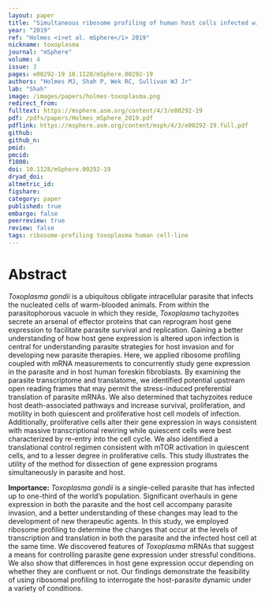 ```yaml
---
layout: paper
title: "Simultaneous ribosome profiling of human host cells infected with Toxoplasma gondii."
year: "2019"
ref: "Holmes <i>et al. mSphere</i> 2019"
nickname: toxoplasma
journal: "mSphere"
volume: 4
issue: 3
pages: e00292-19 10.1128/mSphere.00292-19
authors: "Holmes MJ, Shah P, Wek RC, Sullivan WJ Jr"
lab: "Shah"
image: /images/papers/holmes-toxoplasma.png
redirect_from: 
fulltext: https://msphere.asm.org/content/4/3/e00292-19
pdf: /pdfs/papers/Holmes_mSphere_2019.pdf
pdflink: https://msphere.asm.org/content/msph/4/3/e00292-19.full.pdf
github:
github_n:
pmid: 
pmcid: 
f1000: 
doi: 10.1128/mSphere.00292-19
dryad_doi: 
altmetric_id: 
figshare: 
category: paper
published: true
embargo: false
peerreview: true
review: false
tags: ribosome-profiling toxoplasma human cell-line
---
```

# Abstract 

*Toxoplasma gondii* is a ubiquitous obligate intracellular parasite that infects the nucleated cells of warm-blooded animals. From within the parasitophorous vacuole in which they reside, *Toxoplasma* tachyzoites secrete an arsenal of effector proteins that can reprogram host gene expression to facilitate parasite survival and replication. Gaining a better understanding of how host gene expression is altered upon infection is central for understanding parasite strategies for host invasion and for developing new parasite therapies. Here, we applied ribosome profiling coupled with mRNA measurements to concurrently study gene expression in the parasite and in host human foreskin fibroblasts. By examining the parasite transcriptome and translatome, we identified potential upstream open reading frames that may permit the stress-induced preferential translation of parasite mRNAs. We also determined that tachyzoites reduce host death-associated pathways and increase survival, proliferation, and motility in both quiescent and proliferative host cell models of infection. Additionally, proliferative cells alter their gene expression in ways consistent with massive transcriptional rewiring while quiescent cells were best characterized by re-entry into the cell cycle. We also identified a translational control regimen consistent with mTOR activation in quiescent cells, and to a lesser degree in proliferative cells. This study illustrates the utility of the method for dissection of gene expression programs simultaneously in parasite and host.

**Importance:** *Toxoplasma gondii* is a single-celled parasite that has infected up to one-third of the world’s population. Significant overhauls in gene expression in both the parasite and the host cell accompany parasite invasion, and a better understanding of these changes may lead to the development of new therapeutic agents. In this study, we employed ribosome profiling to determine the changes that occur at the levels of transcription and translation in both the parasite and the infected host cell at the same time. We discovered features of *Toxoplasma* mRNAs that suggest a means for controlling parasite gene expression under stressful conditions. We also show that differences in host gene expression occur depending on whether they are confluent or not. Our findings demonstrate the feasibility of using ribosomal profiling to interrogate the host-parasite dynamic under a variety of conditions.
